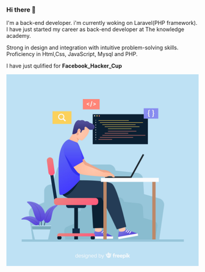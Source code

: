 ### Hi there 👋
<div class="row">
<div class="col-12 col-md-7 text-center>
<div align="left"><p>I'm a back-end developer. i'm currently woking on Laravel(PHP framework). I have just started my career as back-end developer at The knowledge academy.

Strong in design and integration with intuitive problem-solving skills. Proficiency in Html,Css, JavaScript, Mysql and PHP.

I have just qulified for <strong>Facebook_Hacker_Cup</p></div>


<div class="col-md-5" align="right" height="600px" width="300px">
  <img src="/2842579.jpg">
</div>
</div>
